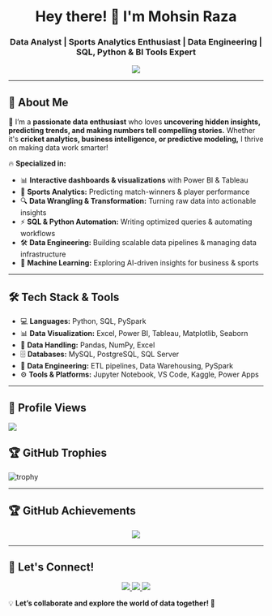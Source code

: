 <h1 align="center"> Hey there! 👋 I'm Mohsin Raza </h1>
<h3 align="center"> Data Analyst | Sports Analytics Enthusiast | Data Engineering | SQL, Python & BI Tools Expert </h3>

<p align="center">
  <img src="https://readme-typing-svg.herokuapp.com?color=F7B801&size=22&center=true&vCenter=true&width=600&lines=Turning+Raw+Data+into+Winning+Insights!;Sports+Analytics+%7C+SQL+%7C+Python+%7C+BI;Data+Driven+Decision+Making!;Always+Learning+%7C+Always+Evolving!" />
</p>

---

## 🚀 About Me  
🎯 I’m a **passionate data enthusiast** who loves **uncovering hidden insights, predicting trends, and making numbers tell compelling stories.** Whether it's **cricket analytics, business intelligence, or predictive modeling,** I thrive on making data work smarter!  

🔥 **Specialized in:**  
- 📊 **Interactive dashboards & visualizations** with Power BI & Tableau  
- 🏏 **Sports Analytics:** Predicting match-winners & player performance  
- 🔍 **Data Wrangling & Transformation:** Turning raw data into actionable insights  
- ⚡ **SQL & Python Automation:** Writing optimized queries & automating workflows
- 🛠️ **Data Engineering:** Building scalable data pipelines & managing data infrastructure
- 🤖 **Machine Learning:** Exploring AI-driven insights for business & sports  

---

## 🛠 Tech Stack & Tools  
- 💻 **Languages:** Python, SQL, PySpark  
- 📊 **Data Visualization:** Excel, Power BI, Tableau, Matplotlib, Seaborn
- 📂 **Data Handling:** Pandas, NumPy, Excel  
- 🗄️ **Databases:** MySQL, PostgreSQL, SQL Server
- 🔧 **Data Engineering:** ETL pipelines, Data Warehousing, PySpark
- ⚙️ **Tools & Platforms:** Jupyter Notebook, VS Code, Kaggle, Power Apps

---

## 👀 Profile Views
![](https://komarev.com/ghpvc/?username=MohsinR11&color=blue)


## 🏆 GitHub Trophies
![trophy](https://github-profile-trophy.vercel.app/?username=MohsinR11)


---

## 🏆 GitHub Achievements

<p align="center">
  <img src="https://github-readme-stats.vercel.app/api?username=MohsinR11&show_icons=true&theme=radical" />
</p>


---


## 📣 Let's Connect!  
<p align="center">
  <a href="https://www.linkedin.com/in/mohsin--raza/" target="_blank">
    <img src="https://img.shields.io/badge/LinkedIn-0077B5?style=for-the-badge&logo=linkedin&logoColor=white" />
  </a>
  <a href="mailto:mohsinansari1799@gmail.com.com" target="_blank">
    <img src="https://img.shields.io/badge/Email-D14836?style=for-the-badge&logo=gmail&logoColor=white" />
  </a>
  <a href="https://www.zapfolio.in/mohsinraza-ob">
    <img src="https://img.shields.io/badge/Portfolio-111111?style=for-the-badge&logo=Portfolio&logoColor=black" />
  </a>
</p>

💡 **Let’s collaborate and explore the world of data together! 🚀**  

